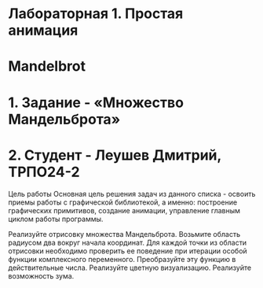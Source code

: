 # Лабораторная 1. Простая анимация
# Mandelbrot
# 1. Задание - «Множество Мандельброта»
# 2. Студент - Леушев Дмитрий, ТРПО24-2

Цель работы
Основная цель решения задач из данного списка - освоить приемы работы с графической библиотекой, а именно: построение графических примитивов, создание анимации, управление главным циклом работы программы. 

Реализуйте отрисовку множества Мандельброта. Возьмите область радиусом два вокруг начала координат.  Для каждой точки из области отрисовки необходимо проверить ее поведение при итерации особой функции комплексного переменного. Преобразуйте эту функцию в действительные числа.
Реализуйте цветную визуализацию.
Реализуйте возможность зума.
